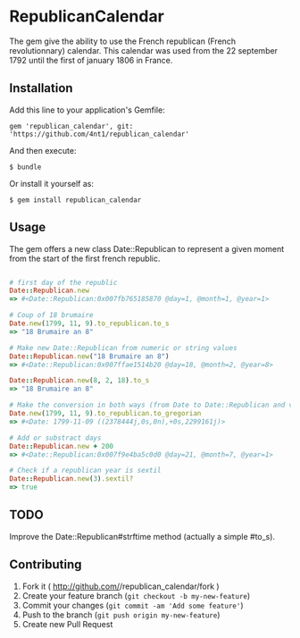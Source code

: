 # RepublicanCalendar

The gem give the ability to use the French republican (French revolutionnary) calendar.
This calendar was used from the 22 september 1792 until the first of january 1806 in France.


## Installation

Add this line to your application's Gemfile:

    gem 'republican_calendar', git: 'https://github.com/4nt1/republican_calendar'

And then execute:

    $ bundle

Or install it yourself as:

    $ gem install republican_calendar

## Usage

The gem offers a new class Date::Republican to represent a given moment from the start of the first french republic.

```ruby

# first day of the republic
Date::Republican.new
=> #<Date::Republican:0x007fb765185870 @day=1, @month=1, @year=1>

# Coup of 18 brumaire
Date.new(1799, 11, 9).to_republican.to_s
=> "18 Brumaire an 8"

# Make new Date::Republican from numeric or string values
Date::Republican.new("18 Brumaire an 8")
=> #<Date::Republican:0x007ffae1514b20 @day=18, @month=2, @year=8>

Date::Republican.new(8, 2, 18).to_s
=> "18 Brumaire an 8"

# Make the conversion in both ways (from Date to Date::Republican and vice versa)
Date.new(1799, 11, 9).to_republican.to_gregorian
=> #<Date: 1799-11-09 ((2378444j,0s,0n),+0s,2299161j)>

# Add or substract days
Date::Republican.new + 200
=> #<Date::Republican:0x007f9e4ba5c0d0 @day=21, @month=7, @year=1>

# Check if a republican year is sextil
Date::Republican.new(3).sextil?
=> true


```

## TODO

Improve the Date::Republican#strftime method (actually a simple #to_s).

## Contributing

1. Fork it ( http://github.com/<my-github-username>/republican_calendar/fork )
2. Create your feature branch (`git checkout -b my-new-feature`)
3. Commit your changes (`git commit -am 'Add some feature'`)
4. Push to the branch (`git push origin my-new-feature`)
5. Create new Pull Request



